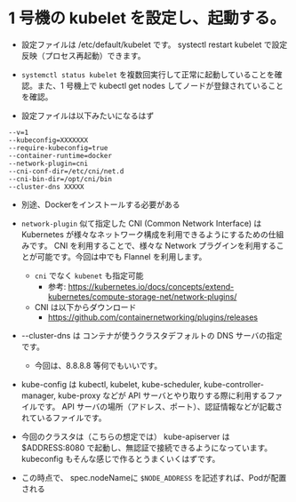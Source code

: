 # 1 号機の kubelet を設定し、起動する。

* 設定ファイルは /etc/default/kubelet です。 systectl restart kubelet で設定反映（プロセス再起動）できます。

* `systemctl status kubelet` を複数回実行して正常に起動していることを確認。また、1 号機上で kubectl get nodes してノードが登録されていることを確認。

* 設定ファイルは以下みたいになるはず
```
--v=1
--kubeconfig=XXXXXXX
--require-kubeconfig=true
--container-runtime=docker
--network-plugin=cni
--cni-conf-dir=/etc/cni/net.d
--cni-bin-dir=/opt/cni/bin
--cluster-dns XXXXX
```

* 別途、Dockerをインストールする必要がある

* `network-plugin` 似て指定した CNI (Common Network Interface) は Kubernetes が様々なネットワーク構成を利用できるようにするための仕組みです。 CNI を利用することで、様々な Network プラグインを利用することが可能です。今回は中でも Flannel を利用します。
    * `cni` でなく `kubenet` も指定可能
        * 参考: https://kubernetes.io/docs/concepts/extend-kubernetes/compute-storage-net/network-plugins/
    * CNI は以下からダウンロード
        * https://github.com/containernetworking/plugins/releases

* --cluster-dns は コンテナが使うクラスタデフォルトの DNS サーバの指定です。 
    * 今回は、8.8.8.8 等何でもいいです。

* kube-config は kubectl, kubelet, kube-scheduler, kube-controller-manager, kube-proxy などが API サーバとやり取りする際に利用するファイルです。 API サーバの場所（アドレス、ポート）、認証情報などが記載されているファイルです。

* 今回のクラスタは（こちらの想定では） kube-apiserver は $ADDRESS:8080 で起動し、無認証で接続できるようになっています。 kubeconfig もそんな感じで作るとうまくいくはずです。

* この時点で、 spec.nodeNameに `$NODE_ADDRESS` を記述すれば、Podが配置される

